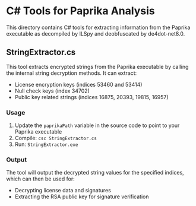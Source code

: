 # C# Tools for Paprika Analysis

This directory contains C# tools for extracting information from the Paprika executable as decompiled by ILSpy and deobfuscated by de4dot-net8.0.

## StringExtractor.cs

This tool extracts encrypted strings from the Paprika executable by calling the internal string decryption methods. It can extract:

- License encryption keys (indices 53460 and 53414)
- Null check keys (index 34702)
- Public key related strings (indices 16875, 20393, 19815, 16957)

### Usage

1. Update the `paprikaPath` variable in the source code to point to your Paprika executable
2. Compile: `csc StringExtractor.cs`
3. Run: `StringExtractor.exe`

### Output

The tool will output the decrypted string values for the specified indices, which can then be used for:
- Decrypting license data and signatures
- Extracting the RSA public key for signature verification